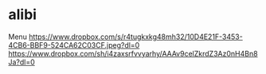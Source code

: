 # alibi
Menu
https://www.dropbox.com/s/r4tugkxkg48mh32/10D4E21F-3453-4CB6-BBF9-524CA62C03CF.jpeg?dl=0
https://www.dropbox.com/sh/i4zaxsrfvvyarhy/AAAv9celZkrdZ3Az0nH4Bn8Ja?dl=0
